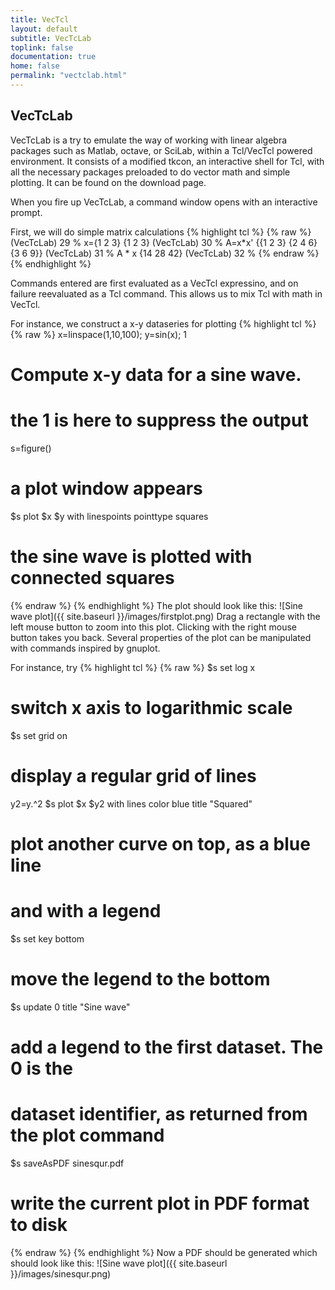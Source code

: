 ```yaml
---
title: VecTcl
layout: default
subtitle: VecTcLab
toplink: false
documentation: true
home: false
permalink: "vectclab.html"
---
```


VecTcLab
-------------------------
VecTcLab is a try to emulate the way of working with linear algebra packages 
such as Matlab, octave, or SciLab, within a Tcl/VecTcl powered environment.
It consists of a modified tkcon, an interactive shell for Tcl, with all the necessary
packages preloaded to do vector math and simple plotting. It can be found on the download
page. 

When you fire up VecTcLab, a command window opens with an interactive prompt. 

First, we will do simple matrix calculations
{% highlight tcl %}
{% raw %}
(VecTcLab) 29 % x={1 2 3} 
{1 2 3}
(VecTcLab) 30 % A=x*x' 
{{1 2 3}
 {2 4 6}
 {3 6 9}}
(VecTcLab) 31 % A * x 
{14 28 42}
(VecTcLab) 32 % 
{% endraw %}
{% endhighlight %}

Commands entered are first evaluated as a VecTcl expressino, and on failure 
reevaluated as a Tcl command. This allows us to mix Tcl with math in VecTcl.

For instance, we construct a x-y dataseries for plotting
{% highlight tcl %}
{% raw %}
x=linspace(1,10,100); y=sin(x); 1
# Compute x-y data for a sine wave.
# the 1 is here to suppress the output
s=figure()
# a plot window appears
$s plot $x $y with linespoints pointtype squares
# the sine wave is plotted with connected squares
{% endraw %}
{% endhighlight %}
The plot should look like this:
![Sine wave plot]({{ site.baseurl }}/images/firstplot.png)
Drag a rectangle with the left mouse button to zoom into this plot. Clicking
with the right mouse button takes you back. Several properties of the plot
can be manipulated with commands inspired by gnuplot. 

For instance, try
{% highlight tcl %}
{% raw %}
$s set log x
# switch x axis to logarithmic scale
$s set grid on
# display a regular grid of lines
y2=y.^2
$s plot $x $y2 with lines color blue title "Squared"
# plot another curve on top, as a blue line
# and with a legend
$s set key bottom 
# move the legend to the bottom
$s update 0 title "Sine wave"
# add a legend to the first dataset. The 0 is the 
# dataset identifier, as returned from the plot command
$s saveAsPDF sinesqur.pdf
# write the current plot in PDF format to disk
{% endraw %}
{% endhighlight %}
Now a PDF should be generated which should look like this:
![Sine wave plot]({{ site.baseurl }}/images/sinesqur.png)



